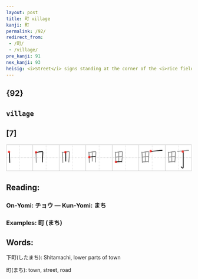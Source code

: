 ```yaml
---
layout: post
title: 町 village
kanji: 町
permalink: /92/
redirect_from:
 - /町/
 - /village/
pre_kanji: 91
nex_kanji: 93
heisig: <i>Street</i> signs standing at the corner of the <i>rice fields</i> depict the <b>village</b> limits. (Remember what was said earlier: when used as a primitive, a kanji may either take its primitive meaning or revert to the original meaning of its key word.)
---
```


## {92}

## `village`

## [7]

<div class="stroke"><img src="../images/E794BA.png" /></div>

## Reading:

### On-Yomi: チョウ &mdash; Kun-Yomi: まち

### Examples: 町 (まち)

## Words:

下町(したまち): Shitamachi, lower parts of town

町(まち): town, street, road
